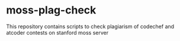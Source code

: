 # moss-plag-check
This repository contains scripts to check plagiarism of codechef and atcoder contests on stanford moss server
